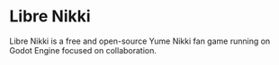 # Libre Nikki

Libre Nikki is a free and open-source Yume Nikki fan game running on Godot Engine focused on collaboration.
